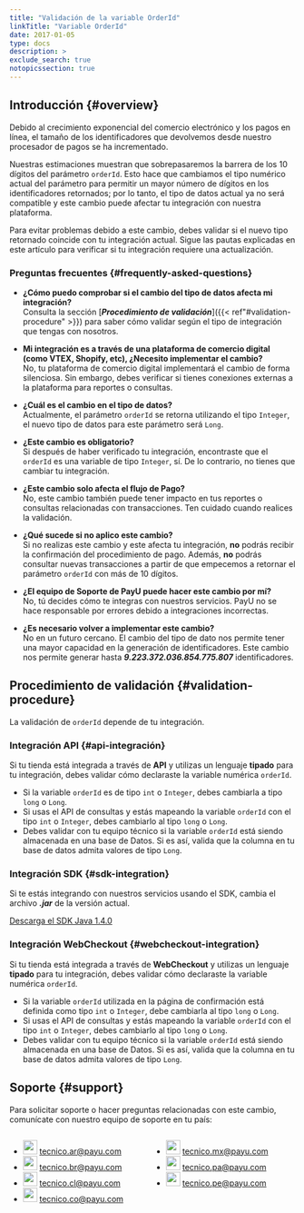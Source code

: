 ```yaml
---
title: "Validación de la variable OrderId"
linkTitle: "Variable OrderId"
date: 2017-01-05
type: docs
description: > 
exclude_search: true
notopicssection: true
---
```


## Introducción {#overview}
Debido al crecimiento exponencial del comercio electrónico y los pagos en línea, el tamaño de los identificadores que devolvemos desde nuestro procesador de pagos se ha incrementado.

Nuestras estimaciones muestran que sobrepasaremos la barrera de los 10 dígitos del parámetro `orderId`. Esto hace que cambiamos el tipo numérico actual del parámetro para permitir un mayor número de dígitos en los identificadores retornados; por lo tanto, el tipo de datos actual ya no será compatible y este cambio puede afectar tu integración con nuestra plataforma.

Para evitar problemas debido a este cambio, debes validar si el nuevo tipo retornado coincide con tu integración actual. Sigue las pautas explicadas en este artículo para verificar si tu integración requiere una actualización.

### Preguntas frecuentes {#frequently-asked-questions}

* **¿Cómo puedo comprobar si el cambio del tipo de datos afecta mi integración?**<br>Consulta la sección [_**Procedimiento de validación**_]({{< ref"#validation-procedure" >}}) para saber cómo validar según el tipo de integración que tengas con nosotros.

* **Mi integración es a través de una plataforma de comercio digital (como VTEX, Shopify, etc), ¿Necesito implementar el cambio?**<br>No, tu plataforma de comercio digital implementará el cambio de forma silenciosa. Sin embargo, debes verificar si tienes conexiones externas a la plataforma para reportes o consultas.

* **¿Cuál es el cambio en el tipo de datos?**<br>Actualmente, el parámetro `orderId` se retorna utilizando el tipo `Integer`, el nuevo tipo de datos para este parámetro será `Long`.

* **¿Este cambio es obligatorio?**<br>Si después de haber verificado tu integración, encontraste que el `orderId` es una variable de tipo `Integer`, sí. De lo contrario, no tienes que cambiar tu integración.

* **¿Este cambio solo afecta el flujo de Pago?**<br>No, este cambio también puede tener impacto en tus reportes o consultas relacionadas con transacciones. Ten cuidado cuando realices la validación.

* **¿Qué sucede si no aplico este cambio?**<br>Si no realizas este cambio y este afecta tu integración, **no** podrás recibir la confirmación del procedimiento de pago. Además, **no** podrás consultar nuevas transacciones a partir de que empecemos a retornar el parámetro `orderId` con más de 10 dígitos.

* **¿El equipo de Soporte de PayU puede hacer este cambio por mí?**<br>No, tú decides cómo te integras con nuestros servicios. PayU no se hace responsable por errores debido a integraciones incorrectas.

* **¿Es necesario volver a implementar este cambio?**<br>No en un futuro cercano. El cambio del tipo de dato nos permite tener una mayor capacidad en la generación de identificadores. Este cambio nos permite generar hasta _**9.223.372.036.854.775.807**_ identificadores.

## Procedimiento de validación {#validation-procedure}
La validación de `orderId` depende de tu integración.

### Integración API {#api-integración}
Si tu tienda está integrada a través de **API** y utilizas un lenguaje **tipado** para tu integración, debes validar cómo declaraste la variable numérica `orderId`.

* Si la variable `orderId` es de tipo `int` o `Integer`, debes cambiarla a tipo `long` o `Long`.
* Si usas el API de consultas y estás mapeando la variable `orderId` con el tipo `int` o `Integer`, debes cambiarlo al tipo `long` o `Long`.
* Debes validar con tu equipo técnico si la variable `orderId` está siendo almacenada en una base de Datos. Si es así, valida que la columna en tu base de datos admita valores de tipo `Long`.

### Integración SDK {#sdk-integration}
Si te estás integrando con nuestros servicios usando el SDK, cambia el archivo _**.jar**_ de la versión actual.

<a href="http://developers.payulatam.com/sdk/java/payu-java-sdk-1.4.0.zip" target="_blank" class="payu-btn-green">Descarga el SDK Java 1.4.0</a>

### Integración WebCheckout {#webcheckout-integration}
Si tu tienda está integrada a través de **WebCheckout** y utilizas un lenguaje **tipado** para tu integración, debes validar cómo declaraste la variable numérica `orderId`.

* Si la variable `orderId` utilizada en la página de confirmación está definida como tipo `int` o `Integer`, debe cambiarla al tipo `long` o `Long`.
* Si usas el API de consultas y estás mapeando la variable `orderId` con el tipo `int` o `Integer`, debes cambiarlo al tipo `long` o `Long`.
* Debes validar con tu equipo técnico si la variable `orderId` está siendo almacenada en una base de Datos. Si es así, valida que la columna en tu base de datos admita valores de tipo `Long`.

## Soporte {#support}
Para solicitar soporte o hacer preguntas relacionadas con este cambio, comunícate con nuestro equipo de soporte en tu país:

<div style="display: flex;">
  <div style="float: left;width: 50%;">
    <ul>
      <li><img src="/assets/Argentina.png" width="25px"/> <a href="tecnico.ar@payu.com">tecnico.ar@payu.com</a></li>
      <li><img src="/assets/Brasil.png" width="25px"/> <a href="tecnico.br@payu.com">tecnico.br@payu.com</a></li>
      <li><img src="/assets/Chile.png" width="25px"/> <a href="tecnico.cl@payu.com">tecnico.cl@payu.com</a></li>
      <li><img src="/assets/Colombia.png" width="25px"/> <a href="tecnico.co@payu.com">tecnico.co@payu.com</a></li>
    </ul>
  </div>
  <div style="float: left;width: 50%;">
    <ul>
      <li><img src="/assets/Mexico.png" width="25px"/> <a href="tecnico.mx@payu.com">tecnico.mx@payu.com</a></li>
      <li><img src="/assets/Panama.png" width="25px"/> <a href="tecnico.pa@payu.com">tecnico.pa@payu.com</a></li>
      <li><img src="/assets/Peru.png" width="25px"/> <a href="tecnico.pe@payu.com">tecnico.pe@payu.com</a></li>
    </ul>
  </div>
</div>